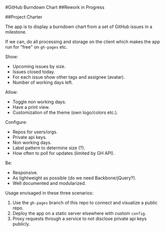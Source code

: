 #GitHub Burndown Chart
##Rework in Progress

##Project Charter

The app is to display a burndown chart from a set of GitHub issues in a milestone.

If we can, do all processing and storage on the client which makes the app run for "free" on `gh-pages` etc.

Show:

* Upcoming issues by size.
* Issues closed today.
* For each issue show other tags and assignee (avatar).
* Number of working days left.

Allow:

* Toggle non working days.
* Have a print view.
* Customization of the theme (own logo/colors etc.).

Configure:

* Repos for users/orgs.
* Private api keys.
* Non working days.
* Label pattern to determine size (?).
* How often to poll for updates (limited by GH API).

Be:

* Responsive.
* As lightweight as possible (do we need Backbone/jQuery?).
* Well documented and modularized.

Usage envisaged in these three scenarios:

1. Use the `gh-pages` branch of this repo to connect and visualize a public repo.
1. Deploy the app on a static server elsewhere with custom `config`.
1. Proxy requests through a service to not disclose private api keys publicly.